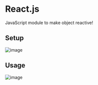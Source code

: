# React.js

JavaScript module to make object reactive!

## Setup

![image](https://github.com/user-attachments/assets/abcd54f3-f6eb-4aa4-bf38-209d58b65143)

## Usage

![image](https://github.com/user-attachments/assets/2b0fde7f-70f5-4708-ad1d-b3aeb2ef707f)
